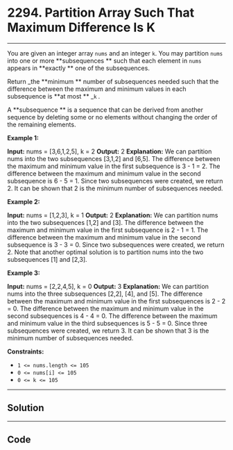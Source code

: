 # 2294. Partition Array Such That Maximum Difference Is K

---

You are given an integer array `nums` and an integer `k`. You may partition `nums` into one or more **subsequences ** such that each element in `nums` appears in **exactly ** one of the subsequences.

Return _the **minimum ** number of subsequences needed such that the difference between the maximum and minimum values in each subsequence is **at most ** _`k` _._

A **subsequence ** is a sequence that can be derived from another sequence by deleting some or no elements without changing the order of the remaining elements.

 

**Example 1:**


**Input:** nums = [3,6,1,2,5], k = 2
**Output:** 2
**Explanation:**
We can partition nums into the two subsequences [3,1,2] and [6,5].
The difference between the maximum and minimum value in the first subsequence is 3 - 1 = 2.
The difference between the maximum and minimum value in the second subsequence is 6 - 5 = 1.
Since two subsequences were created, we return 2. It can be shown that 2 is the minimum number of subsequences needed.


**Example 2:**


**Input:** nums = [1,2,3], k = 1
**Output:** 2
**Explanation:**
We can partition nums into the two subsequences [1,2] and [3].
The difference between the maximum and minimum value in the first subsequence is 2 - 1 = 1.
The difference between the maximum and minimum value in the second subsequence is 3 - 3 = 0.
Since two subsequences were created, we return 2. Note that another optimal solution is to partition nums into the two subsequences [1] and [2,3].


**Example 3:**


**Input:** nums = [2,2,4,5], k = 0
**Output:** 3
**Explanation:**
We can partition nums into the three subsequences [2,2], [4], and [5].
The difference between the maximum and minimum value in the first subsequences is 2 - 2 = 0.
The difference between the maximum and minimum value in the second subsequences is 4 - 4 = 0.
The difference between the maximum and minimum value in the third subsequences is 5 - 5 = 0.
Since three subsequences were created, we return 3. It can be shown that 3 is the minimum number of subsequences needed.


 

**Constraints:**

  * `1 <= nums.length <= 105`
  * `0 <= nums[i] <= 105`
  * `0 <= k <= 105`

---

## Solution



---

## Code
```python


```